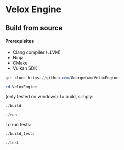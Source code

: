 # Velox Engine


## Build from source

#### Prerequisites
- Clang compiler (LLVM)
- Ninja
- CMake
- Vulkan SDK

```powershell
git clone https://github.com/Georgefwm/VeloxEngine
```
```powershell
cd VeloxEngine
```
(only tested on windows)
To build, simply:
```powershell
./build
```
```powershell
./run
```
To run tests:
```powershell
./build_tests
```
```powershell
./test
```
